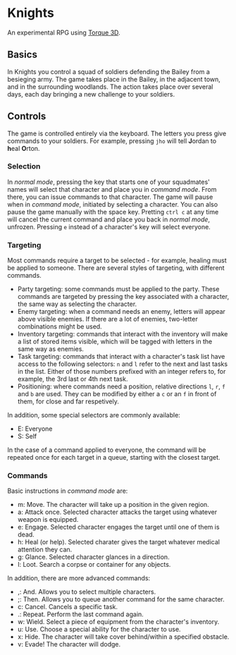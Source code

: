 # Knights

An experimental RPG using [Torque 3D][].

 [Torque 3D]: https://github.com/GarageGames/Torque3D

## Basics

In Knights you control a squad of soldiers defending the Bailey from a besieging army.
The game takes place in the Bailey, in the adjacent town, and in the surrounding woodlands.
The action takes place over several days, each day bringing a new challenge to your soldiers.

## Controls

The game is controlled entirely via the keyboard.
The letters you press give commands to your soldiers.
For example, pressing `jho` will tell **J**ordan to **h**eal **O**rton.

### Selection

In _normal mode_, pressing the key that starts one of your squadmates' names will select that character and place you in _command mode_.
From there, you can issue commands to that character.
The game will pause when in _command mode_, initiated by selecting a character.
You can also pause the game manually with the space key.
Pretting `ctrl c` at any time will cancel the current command and place you back in _normal mode_, unfrozen.
Pressing `e` instead of a character's key will select everyone.

### Targeting

Most commands require a target to be selected - for example, healing must be applied to someone.
There are several styles of targeting, with different commands.

 * Party targeting: some commands must be applied to the party.
   These commands are targeted by pressing the key associated with a character,
	the same way as selecting the character.
 * Enemy targeting: when a command needs an enemy, letters will appear above visible enemies.
   If there are a lot of enemies, two-letter combinations might be used.
 * Inventory targeting: commands that interact with the inventory will make a list of stored items visible,
   which will be tagged with letters in the same way as enemies.
 * Task targeting: commands that interact with a character's task list have access to the following selectors:
   `n` and `l` refer to the next and last tasks in the list. Either of those numbers prefixed with an integer
	refers to, for example, the 3rd last or 4th next task.
 * Positioning: where commands need a position, relative directions `l`, `r`, `f` and `b` are used.
   They can be modified by either a `c` or an `f` in front of them, for close and far respetively.

In addition, some special selectors are commonly available:

 * E: Everyone
 * S: Self

In the case of a command applied to everyone, the command will be repeated once for each target in a queue, starting with the closest target.

### Commands

Basic instructions in _command mode_ are:

 * m: Move. The character will take up a position in the given region.
 * a: Attack once. Selected character attacks the target using whatever weapon is equipped.
 * e: Engage. Selected character engages the target until one of them is dead.
 * h: Heal (or help). Selected charater gives the target whatever medical attention they can.
 * g: Glance. Selected character glances in a direction.
 * l: Loot. Search a corpse or container for any objects.

In addition, there are more advanced commands:

 * ,: And. Allows you to select multiple characters.
 * ;: Then. Allows you to queue another command for the same character.
 * c: Cancel. Cancels a specific task.
 * .: Repeat. Perform the last command again.
 * w: Wield. Select a piece of equipment from the character's inventory.
 * u: Use. Choose a special ability for the character to use.
 * x: Hide. The character will take cover behind/within a specified obstacle.
 * v: Evade! The character will dodge.

